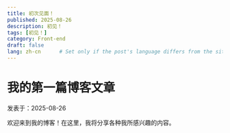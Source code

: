 ```yaml
---
title: 初次见面！
published: 2025-08-26
description: 初见！
tags: [初见！]
category: Front-end
draft: false
lang: zh-cn      # Set only if the post's language differs from the site's language in `config.ts`
---
```


# 我的第一篇博客文章

 发表于：2025-08-26

 欢迎来到我的博客！在这里，我将分享各种我所感兴趣的内容。
